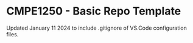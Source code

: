 # CMPE1250 - Basic Repo Template
Updated January 11 2024 to include .gitignore of VS.Code configuration files.
